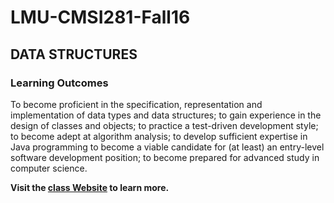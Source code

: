 # LMU-CMSI281-Fall16

## DATA STRUCTURES

### Learning Outcomes

To become proficient in the specification, representation and implementation of data types and data structures; to gain experience in the design of classes and objects; to practice a test-driven development style; to become adept at algorithm analysis; to develop sufficient expertise in Java programming to become a viable candidate for (at least) an entry-level software development position; to become prepared for advanced study in computer science.



**Visit the [class Website](https://www.google.com) to learn more.**
